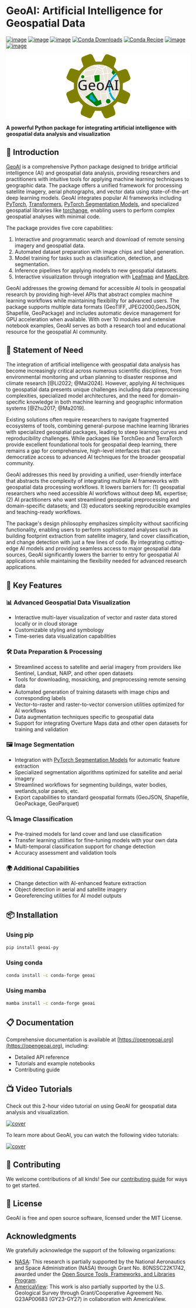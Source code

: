 # GeoAI: Artificial Intelligence for Geospatial Data

[![image](https://img.shields.io/pypi/v/geoai-py.svg)](https://pypi.python.org/pypi/geoai-py)
[![image](https://static.pepy.tech/badge/geoai-py)](https://pepy.tech/project/geoai-py)
[![image](https://img.shields.io/conda/vn/conda-forge/geoai.svg)](https://anaconda.org/conda-forge/geoai)
[![Conda Downloads](https://img.shields.io/conda/dn/conda-forge/geoai.svg)](https://anaconda.org/conda-forge/geoai)
[![Conda Recipe](https://img.shields.io/badge/recipe-geoai-green.svg)](https://github.com/giswqs/geoai-py-feedstock)
[![image](https://img.shields.io/badge/License-MIT-yellow.svg)](https://opensource.org/licenses/MIT)
[![image](https://img.shields.io/badge/YouTube-Tutorials-red)](https://tinyurl.com/GeoAI-Tutorials)

[![logo](https://raw.githubusercontent.com/opengeos/geoai/master/docs/assets/logo_rect.png)](https://github.com/opengeos/geoai/blob/master/docs/assets/logo.png)

**A powerful Python package for integrating artificial intelligence with geospatial data analysis and visualization**

## 📖 Introduction

[GeoAI](https://opengeoai.org) is a comprehensive Python package designed to bridge artificial intelligence (AI) and geospatial data analysis, providing researchers and practitioners with intuitive tools for applying machine learning techniques to geographic data. The package offers a unified framework for processing satellite imagery, aerial photographs, and vector data using state-of-the-art deep learning models. GeoAI integrates popular AI frameworks including [PyTorch](https://pytorch.org), [Transformers](https://github.com/huggingface/transformers), [PyTorch Segmentation Models](https://github.com/qubvel-org/segmentation_models.pytorch), and specialized geospatial libraries like [torchange](https://github.com/Z-Zheng/pytorch-change-models), enabling users to perform complex geospatial analyses with minimal code.

The package provides five core capabilities:

1. Interactive and programmatic search and download of remote sensing imagery and geospatial data.
2. Automated dataset preparation with image chips and label generation.
3. Model training for tasks such as classification, detection, and segmentation.
4. Inference pipelines for applying models to new geospatial datasets.
5. Interactive visualization through integration with [Leafmap](https://github.com/opengeos/leafmap/) and [MapLibre](https://github.com/eoda-dev/py-maplibregl).

GeoAI addresses the growing demand for accessible AI tools in geospatial research by providing high-level APIs that abstract complex machine learning workflows while maintaining flexibility for advanced users. The package supports multiple data formats (GeoTIFF, JPEG2000,GeoJSON, Shapefile, GeoPackage) and includes automatic device management for GPU acceleration when available. With over 10 modules and extensive notebook examples, GeoAI serves as both a research tool and educational resource for the geospatial AI community.

## 📝 Statement of Need

The integration of artificial intelligence with geospatial data analysis has become increasingly critical across numerous scientific disciplines, from environmental monitoring and urban planning to disaster response and climate research [@Li2022; @Mai2024]. However, applying AI techniques to geospatial data presents unique challenges including data preprocessing complexities, specialized model architectures, and the need for domain-specific knowledge in both machine learning and geographic information systems [@Zhu2017; @Ma2019].

Existing solutions often require researchers to navigate fragmented ecosystems of tools, combining general-purpose machine learning libraries with specialized geospatial packages, leading to steep learning curves and reproducibility challenges. While packages like TorchGeo and TerraTorch provide excellent foundational tools for geospatial deep learning, there remains a gap for comprehensive, high-level interfaces that can democratize access to advanced AI techniques for the broader geospatial community.

GeoAI addresses this need by providing a unified, user-friendly interface that abstracts the complexity of integrating multiple AI frameworks with geospatial data processing workflows. It lowers barriers for: (1) geospatial researchers who need accessible AI workflows without deep ML expertise; (2) AI practitioners who want streamlined geospatial preprocessing and domain-specific datasets; and (3) educators seeking reproducible examples and teaching-ready workflows.

The package's design philosophy emphasizes simplicity without sacrificing functionality, enabling users to perform sophisticated analyses such as building footprint extraction from satellite imagery, land cover classification, and change detection with just a few lines of code. By integrating cutting-edge AI models and providing seamless access to major geospatial data sources, GeoAI significantly lowers the barrier to entry for geospatial AI applications while maintaining the flexibility needed for advanced research applications.

## 🚀 Key Features

### 📊 Advanced Geospatial Data Visualization

-   Interactive multi-layer visualization of vector and raster data stored locally or in cloud storage
-   Customizable styling and symbology
-   Time-series data visualization capabilities

### 🛠️ Data Preparation & Processing

-   Streamlined access to satellite and aerial imagery from providers like Sentinel, Landsat, NAIP, and other open datasets
-   Tools for downloading, mosaicking, and preprocessing remote sensing data
-   Automated generation of training datasets with image chips and corresponding labels
-   Vector-to-raster and raster-to-vector conversion utilities optimized for AI workflows
-   Data augmentation techniques specific to geospatial data
-   Support for integrating Overture Maps data and other open datasets for training and validation

### 🖼️ Image Segmentation

-   Integration with [PyTorch Segmentation Models](https://github.com/qubvel-org/segmentation_models.pytorch) for automatic feature extraction
-   Specialized segmentation algorithms optimized for satellite and aerial imagery
-   Streamlined workflows for segmenting buildings, water bodies, wetlands,solar panels, etc.
-   Export capabilities to standard geospatial formats (GeoJSON, Shapefile, GeoPackage, GeoParquet)

### 🔍 Image Classification

-   Pre-trained models for land cover and land use classification
-   Transfer learning utilities for fine-tuning models with your own data
-   Multi-temporal classification support for change detection
-   Accuracy assessment and validation tools

### 🌍 Additional Capabilities

-   Change detection with AI-enhanced feature extraction
-   Object detection in aerial and satellite imagery
-   Georeferencing utilities for AI model outputs

## 📦 Installation

### Using pip

```bash
pip install geoai-py
```

### Using conda

```bash
conda install -c conda-forge geoai
```

### Using mamba

```bash
mamba install -c conda-forge geoai
```

## 📋 Documentation

Comprehensive documentation is available at [https://opengeoai.org](https://opengeoai.org), including:

-   Detailed API reference
-   Tutorials and example notebooks
-   Contributing guide

## 📺 Video Tutorials

Check out this 2-hour video tutorial on using GeoAI for geospatial data analysis and visualization.

[![cover](https://github.com/user-attachments/assets/1c14e651-65b9-41ae-b42d-3ad028b3eeb8)](https://youtu.be/jdK-cleFUkc)

To learn more about GeoAI, you can watch the following video tutorials:

[![cover](https://github.com/user-attachments/assets/3cde9547-ab62-4d70-b23a-3e5ed27c7407)](https://tinyurl.com/GeoAI-Tutorials)

## 🤝 Contributing

We welcome contributions of all kinds! See our [contributing guide](https://opengeoai.org/contributing) for ways to get started.

## 📄 License

GeoAI is free and open source software, licensed under the MIT License.

## Acknowledgments

We gratefully acknowledge the support of the following organizations:

-   [NASA](https://www.nasa.gov): This research is partially supported by the National Aeronautics and Space Administration (NASA) through Grant No. 80NSSC22K1742, awarded under the [Open Source Tools, Frameworks, and Libraries Program](https://bit.ly/3RVBRcQ).
-   [AmericaView](https://americaview.org): This work is also partially supported by the U.S. Geological Survey through Grant/Cooperative Agreement No. G23AP00683 (GY23-GY27) in collaboration with AmericaView.
